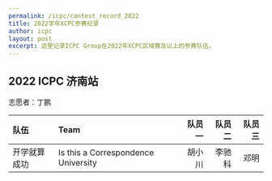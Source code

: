 ```yaml
---
permalink: /icpc/contest_record_2022
title: 2022学年XCPC参赛纪录
author: icpc
layout: post
excerpt: 这里记录ICPC Group在2022年XCPC区域赛及以上的参赛队伍。
---
```



## 2022 ICPC 济南站

志愿者：丁鹏

| 队伍     | Team                                | 队员一 | 队员二 | 队员三 |
|:-------|:------------------------------------|----:|----:|----:|
| 开学就算成功 | Is this a Correspondence University | 胡小川 | 李驰科 |  邓明 |

